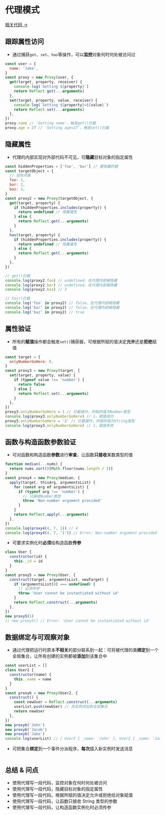 # 代理模式

<a href="" target="_blank">相关代码 →</a>

## 跟踪属性访问

- 通过捕获`get`、`set`、`has`等操作，可以**监控**对象何时何处被访问过

```js
const user = {
  name: 'Jake',
}
const proxy = new Proxy(user, {
  get(target, property, receiver) {
    console.log(`Getting ${property}`)
    return Reflect.get(...arguments)
  },
  set(target, property, value, receiver) {
    console.log(`Setting ${property}=${value}`)
    return Reflect.set(...arguments)
  },
})
proxy.name // 'Getting name'，触发get()拦截
proxy.age = 27 // 'Setting age=27'，触发set()拦截
```

## 隐藏属性

- 代理的内部实现对外部代码不可见，可**隐藏**目标对象的指定属性

```js
const hiddenProperties = ['foo', 'bar'] // 要隐藏的键
const targetObject = {
  // 目标对象
  foo: 1,
  bar: 2,
  baz: 3,
}
const proxy2 = new Proxy(targetObject, {
  get(target, property) {
    if (hiddenProperties.includes(property)) {
      return undefined // 隐藏属性
    } else {
      return Reflect.get(...arguments)
    }
  },
  has(target, property) {
    if (hiddenProperties.includes(property)) {
      return undefined // 隐藏属性
    } else {
      return Reflect.get(...arguments)
    }
  },
})

// get()拦截
console.log(proxy2.foo) // undefined，在代理内部被隐藏
console.log(proxy2.bar) // undefined，在代理内部被隐藏
console.log(proxy2.baz) // 3

// has()拦截
console.log('foo' in proxy2) // false，在代理内部被隐藏
console.log('bar' in proxy2) // false，在代理内部被隐藏
console.log('baz' in proxy2) // true
```

## 属性验证

- 所有的**赋值**操作都会触发`set()`捕获器，可根据所赋的值决定**允许**还是**拒绝**赋值

```js
const target = {
  onlyNumberGoHere: 0,
}
const proxy3 = new Proxy(target, {
  set(target, property, value) {
    if (typeof value !== 'number') {
      return false
    } else {
      return Reflect.set(...arguments)
    }
  },
})
proxy3.onlyNumberGoHere = 1 // 拦截操作，所赋的值为Number类型
console.log(proxy3.onlyNumberGoHere) // 1，赋值成功
proxy3.onlyNumberGoHere = '2' // 拦截操作，所赋的值为String类型
console.log(proxy3.onlyNumberGoHere) // 1，赋值失败
```

## 函数与构造函数参数验证

- 可对函数和构造函数**参数**进行**审查**，让函数**只接收**某数类型的值

```js
function median(...nums) {
  return nums.sort()[Math.floor(nums.length / 2)]
}
const proxy4 = new Proxy(median, {
  apply(target, thisArg, argumentsList) {
    for (const arg of argumentsList) {
      if (typeof arg !== 'number') {
        // 只接收Number类型
        throw 'Non-number argument provided'
      }
    }
    return Reflect.apply(...arguments)
  },
})
console.log(proxy4(4, 7, 1)) // 4
console.log(proxy4(4, 7, '1')) // Error: Non-number argument provided
```

- 可要求实例化时**必须**给构造函数**传参**

```js
class User {
  constructor(id) {
    this._id = id
  }
}
const proxy5 = new Proxy(User, {
  construct(target, argumentsList, newTarget) {
    if (argumentsList[0] === undefined) {
      // 必须传参
      throw 'User cannot be instantiated without id'
    }
    return Reflect.construct(...arguments)
  },
})
new proxy5(1)
// new proxy5() // Error: 'User cannot be instantiated without id'
```

## 数据绑定与可观察对象

- 通过代理把运行时原本**不相关**的部分联系到一起：可将被代理的类**绑定**到一个全局集合，让所有创建的实例都被**添加**到该集合中

```js
const userList = []
class User2 {
  constructor(name) {
    this._name = name
  }
}
const proxy6 = new Proxy(User2, {
  construct() {
    const newUser = Reflect.construct(...arguments)
    userList.push(newUser) // 将实例添加到全局集合
    return newUser
  },
})
new proxy6('John')
new proxy6('Jacob')
new proxy6('Jake')
console.log(userList) // [ User2 { _name: 'John' }, User2 { _name: 'Jacob' }, User2 { _name: 'Jake' } ]
```

- 可把集合**绑定**到一个事件分派程序，**每次**插入新实例时发送消息

```js

```

## 总结 & 问点

- 使用代理写一段代码，监控对象在何时何处被访问
- 使用代理写一段代码，隐藏目标对象的指定属性
- 使用代理写一段代码，根据所赋的值决定允许或拒绝给对象赋值
- 使用代理写一段代码，让函数只接收 String 类型的参数
- 使用代理写一段代码，让构造函数实例化时必须传参
